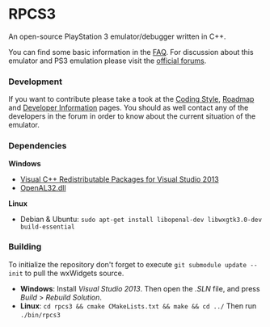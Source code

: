 RPCS3
=====

An open-source PlayStation 3 emulator/debugger written in C++.

You can find some basic information in the [FAQ](https://github.com/DHrpcs3/rpcs3/wiki/FAQ). For discussion about this emulator and PS3 emulation please visit the [official forums](http://www.emunewz.net/forum/forumdisplay.php?fid=162).


### Development

If you want to contribute please take a took at the [Coding Style](https://github.com/DHrpcs3/rpcs3/wiki/Coding-Style), [Roadmap](https://github.com/DHrpcs3/rpcs3/wiki/Roadmap) and [Developer Information](https://github.com/DHrpcs3/rpcs3/wiki/Developer-Information) pages. You should as well contact any of the developers in the forum in order to know about the current situation of the emulator.


### Dependencies

__Windows__
* [Visual C++ Redistributable Packages for Visual Studio 2013](http://www.microsoft.com/en-us/download/details.aspx?id=40784)
* [OpenAL32.dll](http://www.mediafire.com/?nwt3ilty2mo)

__Linux__
* Debian & Ubuntu: `sudo apt-get install libopenal-dev libwxgtk3.0-dev build-essential`


### Building

To initialize the repository don't forget to execute `git submodule update --init` to pull the wxWidgets source.
* __Windows__: Install *Visual Studio 2013*. Then open the *.SLN* file, and press *Build* > *Rebuild Solution*.
* __Linux__:
`cd rpcs3 && cmake CMakeLists.txt && make && cd ../` Then run `./bin/rpcs3`
